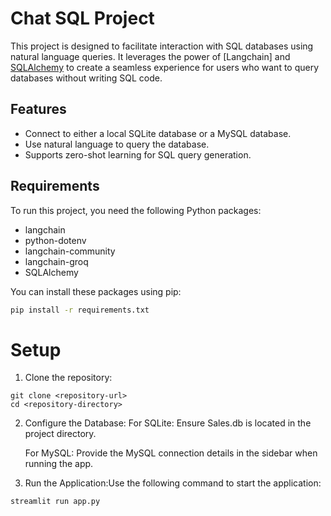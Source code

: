 # Chat SQL Project

This project is designed to facilitate interaction with SQL databases using natural language queries. It leverages the power of [Langchain] and [SQLAlchemy](https://www.sqlalchemy.org/) to create a seamless experience for users who want to query databases without writing SQL code.

## Features

- Connect to either a local SQLite database or a MySQL database.
- Use natural language to query the database.
- Supports zero-shot learning for SQL query generation.

## Requirements

To run this project, you need the following Python packages:

- langchain
- python-dotenv
- langchain-community
- langchain-groq
- SQLAlchemy

You can install these packages using pip:

```bash
pip install -r requirements.txt
```
# Setup
1. Clone the repository:

```
git clone <repository-url>
cd <repository-directory>
```

2. Configure the Database:
    For SQLite:
        Ensure Sales.db is located in the project directory.
    
    For MySQL:
        Provide the MySQL connection details in the sidebar when running the app.
3. Run the Application:Use the following command to start the application:

```
streamlit run app.py
```


